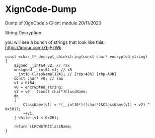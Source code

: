 # XignCode-Dump
Dump of XignCode's Client module 20/11/2020


String Decryption:

you will see a bunch of strings that look like this: https://imgur.com/ZbjF7Wk

```
const wchar_t* decrypt_chinkstring(const char* encrypted_string)
{
    signed __int64 v2; // rax
    unsigned __int64 v1; // r8
    __int16 ClassName[124]; // [rsp+40h] [rbp-A8h]
    const char* v0; // rax
    v1 = 0i64;
    v0 = encrypted_string;
    v2 = v0 - (const char*)ClassName;
    do
    {
        ClassName[v1] = *(__int16*)((char*)&ClassName[v1] + v2) ^ 0x5017;
        ++v1;
    } while (v1 < 0x26);

    return (LPCWSTR)ClassName;
}
```
